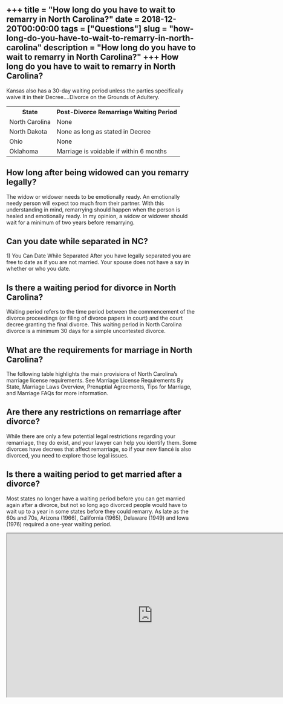 +++
title = "How long do you have to wait to remarry in North Carolina?"
date = 2018-12-20T00:00:00
tags = ["Questions"]
slug = "how-long-do-you-have-to-wait-to-remarry-in-north-carolina"
description = "How long do you have to wait to remarry in North Carolina?"
+++
How long do you have to wait to remarry in North Carolina?
----------------------------------------------------------

Kansas also has a 30-day waiting period unless the parties specifically waive it in their Decree….Divorce on the Grounds of Adultery.

<table><tr><th>State</th><th>Post-Divorce Remarriage Waiting Period</th></tr><tr><td>North Carolina</td><td>None</td></tr><tr><td>North Dakota</td><td>None as long as stated in Decree</td></tr><tr><td>Ohio</td><td>None</td></tr><tr><td>Oklahoma</td><td>Marriage is voidable if within 6 months</td></tr></table>

How long after being widowed can you remarry legally?
-----------------------------------------------------

The widow or widower needs to be emotionally ready. An emotionally needy person will expect too much from their partner. With this understanding in mind, remarrying should happen when the person is healed and emotionally ready. In my opinion, a widow or widower should wait for a minimum of two years before remarrying.

Can you date while separated in NC?
-----------------------------------

1\) You Can Date While Separated After you have legally separated you are free to date as if you are not married. Your spouse does not have a say in whether or who you date.

Is there a waiting period for divorce in North Carolina?
--------------------------------------------------------

Waiting period refers to the time period between the commencement of the divorce proceedings (or filing of divorce papers in court) and the court decree granting the final divorce. This waiting period in North Carolina divorce is a minimum 30 days for a simple uncontested divorce.

What are the requirements for marriage in North Carolina?
---------------------------------------------------------

The following table highlights the main provisions of North Carolina’s marriage license requirements. See Marriage License Requirements By State, Marriage Laws Overview, Prenuptial Agreements, Tips for Marriage, and Marriage FAQs for more information.

Are there any restrictions on remarriage after divorce?
-------------------------------------------------------

While there are only a few potential legal restrictions regarding your remarriage, they do exist, and your lawyer can help you identify them. Some divorces have decrees that affect remarriage, so if your new fiancé is also divorced, you need to explore those legal issues.

Is there a waiting period to get married after a divorce?
---------------------------------------------------------

Most states no longer have a waiting period before you can get married again after a divorce, but not so long ago divorced people would have to wait up to a year in some states before they could remarry. As late as the 60s and 70s, Arizona (1966), California (1965), Delaware (1949) and Iowa (1976) required a one-year waiting period.

<iframe allow="accelerometer; autoplay; clipboard-write; encrypted-media; gyroscope; picture-in-picture" allowfullscreen="" class="__youtube_prefs__  epyt-is-override  no-lazyload" data-no-lazy="1" data-origheight="433" data-origwidth="770" data-skipgform_ajax_framebjll="" height="433" id="_ytid_39977" loading="lazy" src="https://www.youtube.com/embed/v2hKTLxy5v8?enablejsapi=1&autoplay=0&cc_load_policy=0&cc_lang_pref=&iv_load_policy=1&loop=0&modestbranding=0&rel=1&fs=1&playsinline=0&autohide=2&theme=dark&color=red&controls=1&" title="YouTube player" width="770"></iframe>